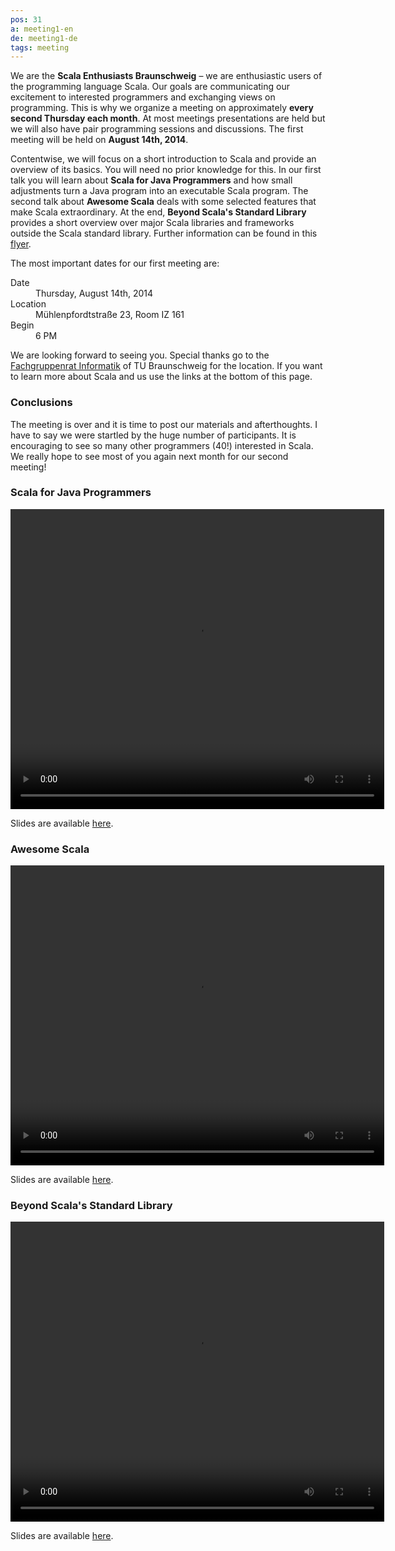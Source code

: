 ```yaml
---
pos: 31
a: meeting1-en
de: meeting1-de
tags: meeting
---
```


We are the **Scala Enthusiasts Braunschweig** – we are enthusiastic users of the programming language Scala.
Our goals are communicating our excitement to interested programmers and exchanging views on programming.
This is why we organize a meeting on approximately **every second Thursday each month**.
At most meetings presentations are held but we will also have pair programming sessions and discussions.
The first meeting will be held on **August 14th, 2014**.

Contentwise, we will focus on a short introduction to Scala and provide an overview of its basics.
You will need no prior knowledge for this.
In our first talk you will learn about **Scala for Java Programmers** and how small adjustments turn a Java program into an executable Scala program.
The second talk about **Awesome Scala** deals with some selected features that make Scala extraordinary.
At the end, **Beyond Scala's Standard Library** provides a short overview over major Scala libraries and frameworks outside the Scala standard library.
Further information can be found in this [flyer](http://scala-bs.de/meetings/Scala-Enthusiasts-Braunschweig-Meeting-2014-08-14.pdf).

The most important dates for our first meeting are:

<dl>
    <dt>Date</dt><dd>Thursday, August 14th, 2014</dd>
    <dt>Location</dt><dd>Mühlenpfordtstraße 23, Room IZ 161</dd>
    <dt>Begin</dt><dd>6 PM</dd>
</dl>

We are looking forward to seeing you.
Special thanks go to the [Fachgruppenrat Informatik](http://fginfo.cs.tu-bs.de) of TU Braunschweig for the location.
If you want to learn more about Scala and us use the links at the bottom of this page.


### Conclusions

The meeting is over and it is time to post our materials and afterthoughts.
I have to say we were startled by the huge number of participants.
It is encouraging to see so many other programmers (40!) interested in Scala.
We really hope to see most of you again next month for our second meeting!


### Scala for Java Programmers

<video width="598" height="480" controls="controls">
    <source src="/videos/Meeting-1-Scala-for-Java-Programmers.mp4" type="video/mp4" />
    Your browser does not support the video tag.
</video>

Slides are available [here](/slides/Meeting-1-Scala-for-Java-Programmers.pdf).


### Awesome Scala

<video width="598" height="480" controls="controls">
    <source src="/videos/Meeting-1-Awesome-Scala.mp4" type="video/mp4" />
    Your browser does not support the video tag.
</video>

Slides are available [here](/slides/Meeting-1-Awesome-Scala.pdf).


### Beyond Scala's Standard Library

<video width="598" height="480" controls="controls">
    <source src="/videos/Metting-1-Beyond-Scalas-Standard-Library.mp4" type="video/mp4" />
    Your browser does not support the video tag.
</video>

Slides are available [here](/slides/Metting-1-Beyond-Scalas-Standard-Library.pdf).